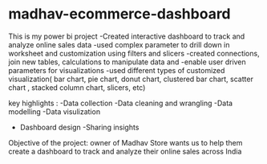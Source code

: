 # madhav-ecommerce-dashboard
This is my power bi project 
-Created interactive dashboard to track and analyze online sales data
-used complex parameter to drill down in worksheet and customization using filters and slicers
-created connections, join new tables, calculations to manipulate data and -enable user driven parameters for visualizations
-used different types of customized visualization( bar chart, pie chart, donut chart, clustered bar chart, scatter chart , stacked column chart, slicers, etc)

key highlights :
-Data collection 
-Data cleaning and wrangling 
-Data modelling 
-Data visulization
- Dashboard design
-Sharing insights


Objective of the project:
owner of Madhav Store wants us to help them create a dashboard to track and analyze their online sales across India
